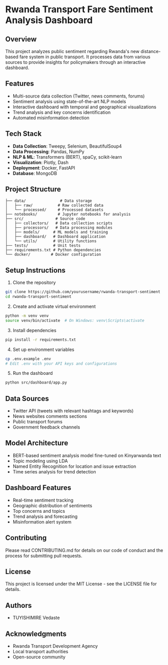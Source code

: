 # Rwanda Transport Fare Sentiment Analysis Dashboard

## Overview
This project analyzes public sentiment regarding Rwanda's new distance-based fare system in public transport. It processes data from various sources to provide insights for policymakers through an interactive dashboard.

## Features
- Multi-source data collection (Twitter, news comments, forums)
- Sentiment analysis using state-of-the-art NLP models
- Interactive dashboard with temporal and geographical visualizations
- Trend analysis and key concerns identification
- Automated misinformation detection

## Tech Stack
- **Data Collection**: Tweepy, Selenium, BeautifulSoup4
- **Data Processing**: Pandas, NumPy
- **NLP & ML**: Transformers (BERT), spaCy, scikit-learn
- **Visualization**: Plotly, Dash
- **Deployment**: Docker, FastAPI
- **Database**: MongoDB

## Project Structure
```
├── data/               # Data storage
│   ├── raw/           # Raw collected data
│   └── processed/     # Processed datasets
├── notebooks/         # Jupyter notebooks for analysis
├── src/              # Source code
│   ├── collectors/   # Data collection scripts
│   ├── processors/   # Data processing modules
│   ├── models/      # ML models and training
│   ├── dashboard/   # Dashboard application
│   └── utils/       # Utility functions
├── tests/           # Unit tests
├── requirements.txt # Python dependencies
└── docker/         # Docker configuration
```

## Setup Instructions
1. Clone the repository
```bash
git clone https://github.com/yourusername/rwanda-transport-sentiment
cd rwanda-transport-sentiment
```

2. Create and activate virtual environment
```bash
python -m venv venv
source venv/bin/activate  # On Windows: venv\Scripts\activate
```

3. Install dependencies
```bash
pip install -r requirements.txt
```

4. Set up environment variables
```bash
cp .env.example .env
# Edit .env with your API keys and configurations
```

5. Run the dashboard
```bash
python src/dashboard/app.py
```

## Data Sources
- Twitter API (tweets with relevant hashtags and keywords)
- News websites comments sections
- Public transport forums
- Government feedback channels

## Model Architecture
- BERT-based sentiment analysis model fine-tuned on Kinyarwanda text
- Topic modeling using LDA
- Named Entity Recognition for location and issue extraction
- Time series analysis for trend detection

## Dashboard Features
- Real-time sentiment tracking
- Geographic distribution of sentiments
- Top concerns and topics
- Trend analysis and forecasting
- Misinformation alert system

## Contributing
Please read CONTRIBUTING.md for details on our code of conduct and the process for submitting pull requests.

## License
This project is licensed under the MIT License - see the LICENSE file for details.

## Authors
- TUYISHIMIRE Vedaste


## Acknowledgments
- Rwanda Transport Development Agency
- Local transport authorities
- Open-source community 